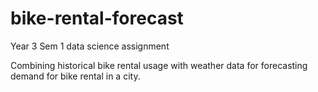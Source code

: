 # bike-rental-forecast
Year 3 Sem 1 data science assignment

Combining historical bike rental usage with weather data for forecasting demand for bike rental in a city.